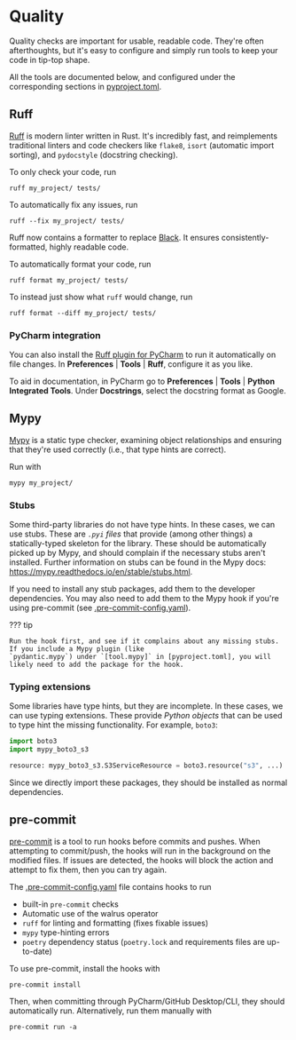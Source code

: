 # Quality

Quality checks are important for usable, readable code. They're often afterthoughts, but it's easy to configure and
simply run tools to keep your code in tip-top shape.

All the tools are documented below, and configured under the corresponding sections in [pyproject.toml].

## Ruff

[Ruff] is modern linter written in Rust. It's incredibly fast, and reimplements traditional linters and code checkers
like `flake8`, `isort` (automatic import sorting), and `pydocstyle` (docstring checking).

To only check your code, run

```shell
ruff my_project/ tests/
```

To automatically fix any issues, run

```shell
ruff --fix my_project/ tests/
```

Ruff now contains a formatter to replace [Black]. It ensures consistently-formatted, highly readable code.

To automatically format your code, run

```shell
ruff format my_project/ tests/
```

To instead just show what `ruff` would change, run

```shell
ruff format --diff my_project/ tests/
```

### PyCharm integration

You can also install the [Ruff plugin for PyCharm] to run it automatically on file changes. In **Preferences** |
**Tools** | **Ruff**, configure it as you like.

To aid in documentation, in PyCharm go to **Preferences** | **Tools** | **Python Integrated Tools**. Under
**Docstrings**, select the docstring format as Google.

## Mypy

[Mypy] is a static type checker, examining object relationships and ensuring that they're used correctly (i.e., that
type hints are correct).

Run with

```shell
mypy my_project/
```

### Stubs

Some third-party libraries do not have type hints. In these cases, we can use stubs. These are _`.pyi` files_ that
provide (among other things) a statically-typed skeleton for the library. These should be automatically picked up by
Mypy, and should complain if the necessary stubs aren't installed. Further information on stubs can be found in the
Mypy docs: <https://mypy.readthedocs.io/en/stable/stubs.html>.

If you need to install any stub packages, add them to the developer dependencies. You may also need to add them to the
Mypy hook if you're using pre-commit (see [.pre-commit-config.yaml]).

??? tip

    Run the hook first, and see if it complains about any missing stubs. If you include a Mypy plugin (like
    `pydantic.mypy`) under `[tool.mypy]` in [pyproject.toml], you will likely need to add the package for the hook.

### Typing extensions

Some libraries have type hints, but they are incomplete. In these cases, we can use typing extensions. These provide
_Python objects_ that can be used to type hint the missing functionality. For example, `boto3`:

```python
import boto3
import mypy_boto3_s3

resource: mypy_boto3_s3.S3ServiceResource = boto3.resource("s3", ...)
```

Since we directly import these packages, they should be installed as normal dependencies.

## pre-commit

[pre-commit] is a tool to run hooks before commits and pushes. When attempting to commit/push, the hooks will run in the
background on the modified files. If issues are detected, the hooks will block the action and attempt to fix them, then
you can try again.

The [.pre-commit-config.yaml] file contains hooks to run

- built-in `pre-commit` checks
- Automatic use of the walrus operator
- `ruff` for linting and formatting (fixes fixable issues)
- `mypy` type-hinting errors
- `poetry` dependency status (`poetry.lock` and requirements files are up-to-date)

To use pre-commit, install the hooks with

```shell
pre-commit install
```

Then, when committing through PyCharm/GitHub Desktop/CLI, they should automatically run. Alternatively, run them
manually with

```shell
pre-commit run -a
```

[pyproject.toml]: https://github.com/eshwen/ds-python-boilerplate/blob/main/pyproject.toml

[pre-commit]: https://pre-commit.com/

[Ruff]: https://beta.ruff.rs/docs/

[Black]: https://black.readthedocs.io/en/stable/index.html

[Mypy]: https://mypy.readthedocs.io/en/stable/

[.pre-commit-config.yaml]: https://github.com/eshwen/ds-python-boilerplate/blob/main/.pre-commit-config.yaml

[Ruff plugin for PyCharm]: https://plugins.jetbrains.com/plugin/20574-ruff
